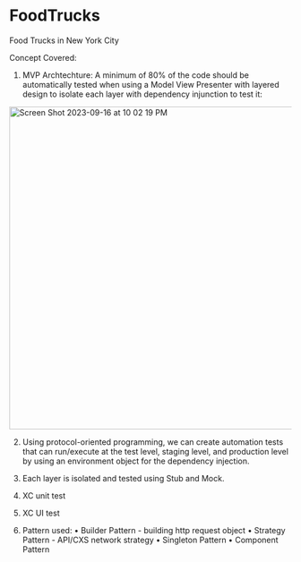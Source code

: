 # FoodTrucks
Food Trucks in New York City 


Concept Covered:
1) MVP Archtechture: A minimum of 80% of the code should be automatically tested when using a Model View Presenter with layered design to isolate each layer with dependency injunction to test it: 
<img width="577" alt="Screen Shot 2023-09-16 at 10 02 19 PM" src="https://github.com/kanheren/FoodTrucks/assets/2779591/d7b0cc0e-d889-4e5f-8e4f-72b9921d7227">


2) Using protocol-oriented programming, we can create automation tests that can run/execute at the test level, staging level, and production level by using an environment object for the dependency injection.
   
3) Each layer is isolated and tested using Stub and Mock.
   
4) XC unit test
   
5) XC UI test
   
6) Pattern used:
	•	Builder Pattern - building http request object
	•	Strategy Pattern - API/CXS network strategy 
	•	Singleton Pattern
	•	Component Pattern


